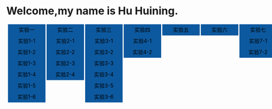 <meta charset="utf-8">
<title>实验主页</title>
<style type="text/css">
        h1
        {
            text-align:center;
        }
		.test ul{
			list-style:none;
		}
		.test li{
			float:left;
			width:100px;
			background:#FAFAFA;
			margin-left:3px;
			line-height:30px;
		}
		.test{
			width:1000px;
		}
		.test a:visited{
			color:#666;
			text-decoration:underline;
		}
		.test a{
			display:block;
			text-align:center;
			height:30px;
		}
		.test a:link{
			color:black;
			background:#0D599F no-repeat 0px 0px;
			text-decoration:none;
		}
		.test a:hover{
			color:#FFF; 
			font-weight:bold;
			text-decoration:none;
			background：black no-repeat 0px 0px;
		} 
    </style>

<body>
<h1><a class="spec" href = "soft.html"></a>Welcome,my name is Hu Huining.</h1>
<div class="test"> <ul>
	<li>
		<a href="1">实验一</a>
		<a href="sy1-1.html" title="实验1-1">实验1-1</a>
		<a href="sy1-2.html" title="实验1-2">实验1-2</a>
		<a href="sy1-3.html" title="实验1-3">实验1-3</a>
		<a href="sy1-4.html" title="实验1-4">实验1-4</a>
		<a href="sy1-5.html" title="实验1-5">实验1-5</a>
		<a href="sy1-6.html" title="实验1-6">实验1-6</a>
	</li>
	<li>
		<a href="2">实验二</a>
		<a href="sy2-1.html" title="实验2-1">实验2-1</a>
		<a href="sy2-2.html" title="实验2-2">实验2-2</a>
		<a href="sy2-3.html" title="实验2-3">实验2-3</a>
		<a href="sy2-4.html" title="实验2-4">实验2-4</a>
	</li>
	<li>
		<a href="3">实验三</a>
		<a href="sy3-1.html" title="实验3-1">实验3-1</a>
		<a href="sy3-2.html" title="实验3-2">实验3-2</a>
		<a href="sy3-3.html" title="实验3-3">实验3-3</a>
		<a href="sy3-4.html" title="实验3-4">实验3-4</a>
		<a href="sy3-5.html" title="实验3-5">实验3-5</a>
		<a href="sy3-6.html" title="实验3-6">实验3-6</a>
	</li>
	<li>
		<a href="4">实验四</a>
		<a href="sy4-1.html" title="实验4-1">实验4-1</a>
		<a href="sy4-2.html" title="实验4-2">实验4-2</a>
	</li>
	<li><a href="sy5.html" title="实验五">实验五</a></li>
	<li><a href="sy6.html" title="实验六">实验六</a></li>
	<li>
		<a href="7">实验七</a>
		<a href="sy7-1.html" title="实验7-1">实验7-1</a>
		<a href="sy7-2.html" title="实验7-2">实验7-2</a>
	</li>
	<li><a href="8">个人主页</a></li>
	</ul>
</div> 
<body>
</body>
